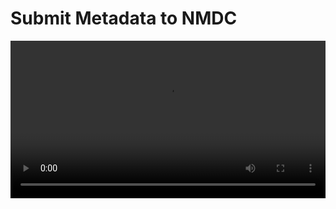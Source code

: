 # Submit Metadata to NMDC

<div>
    <video src="https://youtu.be/BV8USiWyzt4?si=aRhnXAKni5wpovzl" style="width: 100%; height: auto;" controls></video>
</div>
